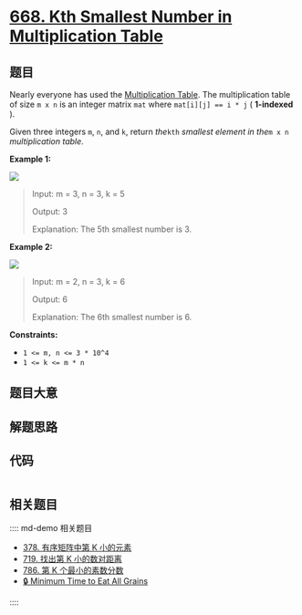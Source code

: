 # [668. Kth Smallest Number in Multiplication Table](https://leetcode.com/problems/kth-smallest-number-in-multiplication-table/)

## 题目

Nearly everyone has used the [Multiplication
Table](https://en.wikipedia.org/wiki/Multiplication_table). The multiplication
table of size `m x n` is an integer matrix `mat` where `mat[i][j] == i * j` (
**1-indexed** ).

Given three integers `m`, `n`, and `k`, return _the_`kth` _smallest element in
the_`m x n` _multiplication table_.

**Example 1:**

![](https://assets.leetcode.com/uploads/2021/05/02/multtable1-grid.jpg)

> Input: m = 3, n = 3, k = 5
>
> Output: 3
>
> Explanation: The 5th smallest number is 3.

**Example 2:**

![](https://assets.leetcode.com/uploads/2021/05/02/multtable2-grid.jpg)

> Input: m = 2, n = 3, k = 6
>
> Output: 6
>
> Explanation: The 6th smallest number is 6.

**Constraints:**

- `1 <= m, n <= 3 * 10^4`
- `1 <= k <= m * n`

## 题目大意

## 解题思路

## 代码

```javascript

```

## 相关题目

:::: md-demo 相关题目

- [378. 有序矩阵中第 K 小的元素](https://leetcode.com/problems/kth-smallest-element-in-a-sorted-matrix)
- [719. 找出第 K 小的数对距离](https://leetcode.com/problems/find-k-th-smallest-pair-distance)
- [786. 第 K 个最小的素数分数](https://leetcode.com/problems/k-th-smallest-prime-fraction)
- [🔒 Minimum Time to Eat All Grains](https://leetcode.com/problems/minimum-time-to-eat-all-grains)

::::
